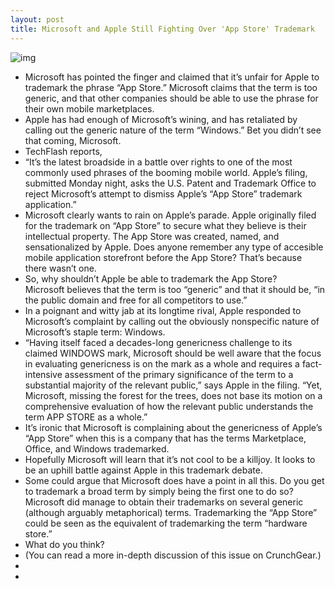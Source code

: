 ```yaml
---
layout: post
title: Microsoft and Apple Still Fighting Over 'App Store' Trademark
---
```

![img](http://media.idownloadblog.com/wp-content/uploads/2011/03/Available-on-the-App-Store-e1299031886334.png)
* Microsoft has pointed the finger and claimed that it’s unfair for Apple to trademark the phrase “App Store.” Microsoft claims that the term is too generic, and that other companies should be able to use the phrase for their own mobile marketplaces.
* Apple has had enough of Microsoft’s wining, and has retaliated by calling out the generic nature of the term “Windows.” Bet you didn’t see that coming, Microsoft.
* TechFlash reports,
* “It’s the latest broadside in a battle over rights to one of the most commonly used phrases of the booming mobile world. Apple’s filing, submitted Monday night, asks the U.S. Patent and Trademark Office to reject Microsoft’s attempt to dismiss Apple’s “App Store” trademark application.”
* Microsoft clearly wants to rain on Apple’s parade. Apple originally filed for the trademark on “App Store” to secure what they believe is their intellectual property. The App Store was created, named, and sensationalized by Apple. Does anyone remember any type of accesible mobile application storefront before the App Store? That’s because there wasn’t one.
* So, why shouldn’t Apple be able to trademark the App Store? Microsoft believes that the term is too “generic” and that it should be, “in the public domain and free for all competitors to use.”
* In a poignant and witty jab at its longtime rival, Apple responded to Microsoft’s complaint by calling out the obviously nonspecific nature of Microsoft’s staple term: Windows.
* “Having itself faced a decades-long genericness challenge to its claimed WINDOWS mark, Microsoft should be well aware that the focus in evaluating genericness is on the mark as a whole and requires a fact-intensive assessment of the primary significance of the term to a substantial majority of the relevant public,” says Apple in the filing. “Yet, Microsoft, missing the forest for the trees, does not base its motion on a comprehensive evaluation of how the relevant public understands the term APP STORE as a whole.”
* It’s ironic that Microsoft is complaining about the genericness of Apple’s “App Store” when this is a company that has the terms Marketplace, Office, and Windows trademarked.
* Hopefully Microsoft will learn that it’s not cool to be a killjoy. It looks to be an uphill battle against Apple in this trademark debate.
* Some could argue that Microsoft does have a point in all this. Do you get to trademark a broad term by simply being the first one to do so? Microsoft did manage to obtain their trademarks on several generic (although arguably metaphorical) terms. Trademarking the “App Store” could be seen as the equivalent of trademarking the term “hardware store.”
* What do you think?
* (You can read a more in-depth discussion of this issue on CrunchGear.)
*  
*  

